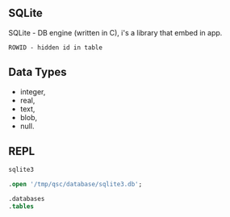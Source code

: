 SQLite
-

SQLite - DB engine (written in C), i's a library that embed in app.

````
ROWID - hidden id in table
````

## Data Types

* integer,
* real,
* text,
* blob,
* null.

## REPL

````sh
sqlite3
````
````sql
.open '/tmp/qsc/database/sqlite3.db';

.databases
.tables
````
